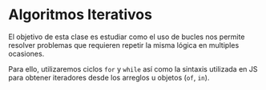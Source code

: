 # Algoritmos Iterativos

El objetivo de esta clase es estudiar como el uso de bucles nos permite resolver problemas
que requieren repetir la misma lógica en multiples ocasiones.

Para ello, utilizaremos ciclos `for` y `while` así como la sintaxis utilizada en JS para obtener iteradores desde los arreglos u objetos (`of`, `in`).
